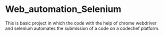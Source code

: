 # Web_automation_Selenium
This is basic project in which the code with the help of chrome webdriver and selenium automates the submission of a code on a codechef platform.
